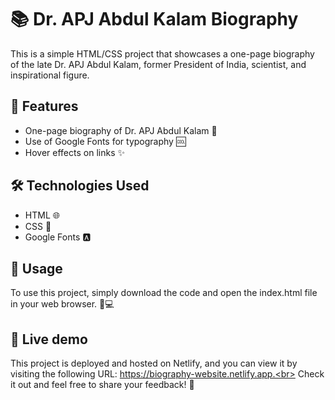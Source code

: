 # 📚 Dr. APJ Abdul Kalam Biography
This is a simple HTML/CSS project that showcases a one-page biography of the late Dr. APJ Abdul Kalam, former President of India, scientist, and inspirational figure.

## 🌟 Features
- One-page biography of Dr. APJ Abdul Kalam 🙏
- Use of Google Fonts for typography 🆒
- Hover effects on links ✨

## 🛠️ Technologies Used
- HTML 🌐
- CSS 🎨
- Google Fonts 🅰️

## 🚀 Usage
To use this project, simply download the code and open the index.html file in your web browser. 🚪💻

## 🔗 Live demo
This project is deployed and hosted on Netlify, and you can view it by visiting the following URL: https://biography-website.netlify.app.<br>
Check it out and feel free to share your feedback! 💬

